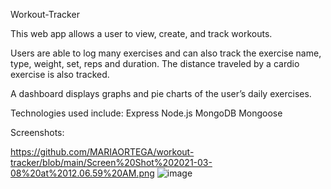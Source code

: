 Workout-Tracker 

This web app allows a user to view, create, and track workouts.  

Users are able to log many exercises and can also track the exercise name, type, weight, set, reps and duration. The distance traveled by a cardio exercise is also tracked. 

 
A dashboard displays graphs and pie charts of the user’s daily exercises. 

 
Technologies used include: 
Express 
Node.js 
MongoDB 
Mongoose 

Screenshots: 

https://github.com/MARIAORTEGA/workout-tracker/blob/main/Screen%20Shot%202021-03-08%20at%2012.06.59%20AM.png
![image](https://user-images.githubusercontent.com/71056915/110277366-1b56c400-7fa3-11eb-8e2f-5c0d3e2f9a28.png)
